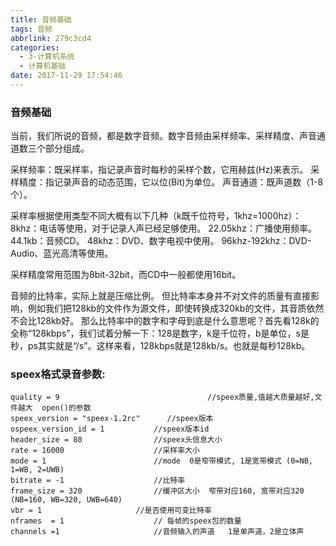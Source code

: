 ```yaml
---
title: 音频基础
tags: 音频
abbrlink: 279c3cd4
categories:
  - 3-计算机系统
  - 计算机基础
date: 2017-11-29 17:54:46
---
```



### 音频基础

当前，我们所说的音频，都是数字音频。数字音频由采样频率、采样精度、声音通道数三个部分组成。

采样频率：既采样率，指记录声音时每秒的采样个数，它用赫兹(Hz)来表示。
采样精度：指记录声音的动态范围，它以位(Bit)为单位。
声音通道：既声道数（1-8个）。

采样率根据使用类型不同大概有以下几种（k既千位符号，1khz=1000hz）：
8khz：电话等使用，对于记录人声已经足够使用。
22.05khz：广播使用频率。
44.1kb：音频CD。
48khz：DVD、数字电视中使用。
96khz-192khz：DVD-Audio、蓝光高清等使用。

采样精度常用范围为8bit-32bit，而CD中一般都使用16bit。
<!-- more -->


音频的比特率，实际上就是压缩比例。
但比特率本身并不对文件的质量有直接影响，例如我们把128kb的文件作为源文件，即使转换成320kb的文件，其音质依然不会比128kb好。
那么比特率中的数字和字母到底是什么意思呢？首先看128k的全称“128kbps”，我们试着分解一下：128是数字，k是千位符，b是单位，s是秒，ps其实就是“/s”。这样来看，128kbps就是128kb/s。也就是每秒128kb。



### speex格式录音参数:

```
quality = 9  	                       		//speex质量,值越大质量越好,文件越大  open()的参数
speex_version = "speex-1.2rc"      //speex版本
ospeex_version_id = 1 			//speex版本id
header_size = 80 	 			//speex头信息大小
rate = 16000					//采样率大小
mode = 1			 			//mode  0是窄带模式, 1是宽带模式 (0=NB, 1=WB, 2=UWB)
bitrate = -1 		 			//比特率
frame_size = 320   	 			//缓冲区大小  窄带对应160, 宽带对应320  (NB=160, WB=320, UWB=640)
vbr = 1						//是否使用可变比特率
nframes  = 1 					// 每帧的speex包的数量
channels =1    			        //音频输入的声道 	1是单声道，2是立体声
```